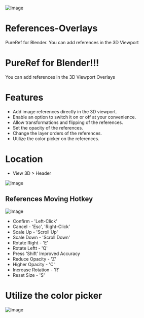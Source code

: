 ![Image](https://public-files.gumroad.com/kxdzgj7hmdkm0j8nr4051ub6ooqp)
# References-Overlays
PureRef for Blender. You can add references in the 3D Viewport

# PureRef for Blender!!! 
You can add references in the 3D Viewport Overlays

# Features
* Add image references directly in the 3D viewport.
* Enable an option to switch it on or off at your convenience.
* Allow transformations and flipping of the references.
* Set the opacity of the references.
* Change the layer orders of the references.
* Utilize the color picker on the references.

# Location
* View 3D > Header

![Image](https://public-files.gumroad.com/o292gfv4nyquj7m6lwkfn1qmrwbu)

## References Moving Hotkey
![Image](https://public-files.gumroad.com/ptjoh2fhisg5kdi9lau16e3jjjzl)
* Confirm - 'Left-Click'
* Cancel - 'Esc', 'Right-Click'
* Scale Up - 'Scroll Up'
* Scale Down - 'Scroll Down'
* Rotate Right - 'E'
* Rotate Leftt - 'Q'
* Press 'Shift' Improved Accuracy
* Reduce Opacity - 'Z'
* Higher Opacity - 'C'
* Increase Rotation - 'R'
* Reset Size - 'S'

# Utilize the color picker
![Image](https://public-files.gumroad.com/l9zjhkig269svuysuq9dao5ug34e)
